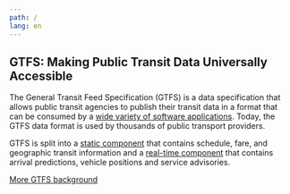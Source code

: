 ```yaml
---
path: /
lang: en
---
```


## GTFS: Making Public Transit Data Universally Accessible

The General Transit Feed Specification (GTFS) is a data specification that allows public transit agencies to publish their transit data in a format that can be consumed by a [wide variety of software applications](/applications). Today, the GTFS data format is used by thousands of public transport providers. 

GTFS is split into a [static component](/reference/static) that contains schedule, fare, and geographic transit information and a [real-time component](reference/realtime/v2) that contains arrival predictions, vehicle positions and service advisories. 


[More GTFS background](/gtfs-background)
